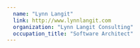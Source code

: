 ```yaml
---
  name: "Lynn Langit"
  link: http://www.lynnlangit.com
  organization: "Lynn Langit Consulting"
  occupation_title: "Software Architect"
---
```

